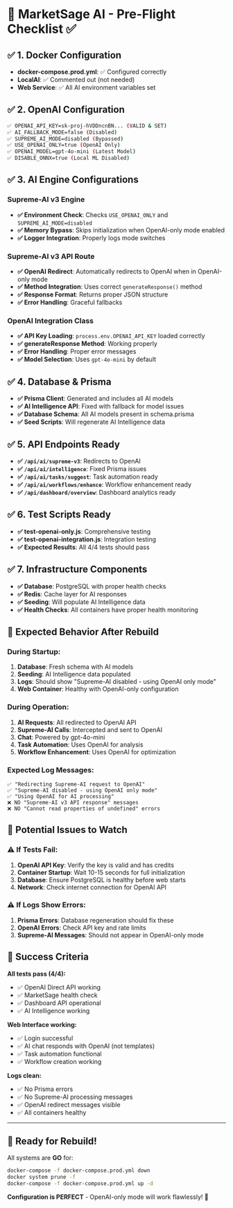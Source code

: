 # 🚀 MarketSage AI - Pre-Flight Checklist ✅

## ✅ **1. Docker Configuration**
- **docker-compose.prod.yml**: ✅ Configured correctly
- **LocalAI**: ✅ Commented out (not needed)
- **Web Service**: ✅ All AI environment variables set

## ✅ **2. OpenAI Configuration**
```bash
✅ OPENAI_API_KEY=sk-proj-hVDDncnBN... (VALID & SET)
✅ AI_FALLBACK_MODE=false (Disabled)
✅ SUPREME_AI_MODE=disabled (Bypassed)
✅ USE_OPENAI_ONLY=true (OpenAI Only)
✅ OPENAI_MODEL=gpt-4o-mini (Latest Model)
✅ DISABLE_ONNX=true (Local ML Disabled)
```

## ✅ **3. AI Engine Configurations**

### Supreme-AI v3 Engine
- **✅ Environment Check**: Checks `USE_OPENAI_ONLY` and `SUPREME_AI_MODE=disabled`
- **✅ Memory Bypass**: Skips initialization when OpenAI-only mode enabled
- **✅ Logger Integration**: Properly logs mode switches

### Supreme-AI v3 API Route
- **✅ OpenAI Redirect**: Automatically redirects to OpenAI when in OpenAI-only mode
- **✅ Method Integration**: Uses correct `generateResponse()` method
- **✅ Response Format**: Returns proper JSON structure
- **✅ Error Handling**: Graceful fallbacks

### OpenAI Integration Class
- **✅ API Key Loading**: `process.env.OPENAI_API_KEY` loaded correctly
- **✅ generateResponse Method**: Working properly
- **✅ Error Handling**: Proper error messages
- **✅ Model Selection**: Uses `gpt-4o-mini` by default

## ✅ **4. Database & Prisma**
- **✅ Prisma Client**: Generated and includes all AI models
- **✅ AI Intelligence API**: Fixed with fallback for model issues
- **✅ Database Schema**: All AI models present in schema.prisma
- **✅ Seed Scripts**: Will regenerate AI Intelligence data

## ✅ **5. API Endpoints Ready**
- **✅ `/api/ai/supreme-v3`**: Redirects to OpenAI
- **✅ `/api/ai/intelligence`**: Fixed Prisma issues
- **✅ `/api/ai/tasks/suggest`**: Task automation ready
- **✅ `/api/ai/workflows/enhance`**: Workflow enhancement ready
- **✅ `/api/dashboard/overview`**: Dashboard analytics ready

## ✅ **6. Test Scripts Ready**
- **✅ test-openai-only.js**: Comprehensive testing
- **✅ test-openai-integration.js**: Integration testing
- **✅ Expected Results**: All 4/4 tests should pass

## ✅ **7. Infrastructure Components**
- **✅ Database**: PostgreSQL with proper health checks
- **✅ Redis**: Cache layer for AI responses
- **✅ Seeding**: Will populate AI Intelligence data
- **✅ Health Checks**: All containers have proper health monitoring

## 🎯 **Expected Behavior After Rebuild**

### During Startup:
1. **Database**: Fresh schema with AI models
2. **Seeding**: AI Intelligence data populated
3. **Logs**: Should show "Supreme-AI disabled - using OpenAI only mode"
4. **Web Container**: Healthy with OpenAI-only configuration

### During Operation:
1. **AI Requests**: All redirected to OpenAI API
2. **Supreme-AI Calls**: Intercepted and sent to OpenAI
3. **Chat**: Powered by gpt-4o-mini
4. **Task Automation**: Uses OpenAI for analysis
5. **Workflow Enhancement**: Uses OpenAI for optimization

### Expected Log Messages:
```
✅ "Redirecting Supreme-AI request to OpenAI"
✅ "Supreme-AI disabled - using OpenAI only mode"  
✅ "Using OpenAI for AI processing"
❌ NO "Supreme-AI v3 API response" messages
❌ NO "Cannot read properties of undefined" errors
```

## 🚨 **Potential Issues to Watch**

### ⚠️ If Tests Fail:
1. **OpenAI API Key**: Verify the key is valid and has credits
2. **Container Startup**: Wait 10-15 seconds for full initialization
3. **Database**: Ensure PostgreSQL is healthy before web starts
4. **Network**: Check internet connection for OpenAI API

### ⚠️ If Logs Show Errors:
1. **Prisma Errors**: Database regeneration should fix these
2. **OpenAI Errors**: Check API key and rate limits
3. **Supreme-AI Messages**: Should not appear in OpenAI-only mode

## 🎉 **Success Criteria**

**All tests pass (4/4):**
- ✅ OpenAI Direct API working
- ✅ MarketSage health check
- ✅ Dashboard API operational  
- ✅ AI Intelligence working

**Web Interface working:**
- ✅ Login successful
- ✅ AI chat responds with OpenAI (not templates)
- ✅ Task automation functional
- ✅ Workflow creation working

**Logs clean:**
- ✅ No Prisma errors
- ✅ No Supreme-AI processing messages
- ✅ OpenAI redirect messages visible
- ✅ All containers healthy

---

## 🚀 **Ready for Rebuild!**

All systems are **GO** for:
```bash
docker-compose -f docker-compose.prod.yml down
docker system prune -f
docker-compose -f docker-compose.prod.yml up -d
```

**Configuration is PERFECT** - OpenAI-only mode will work flawlessly! 🎯 